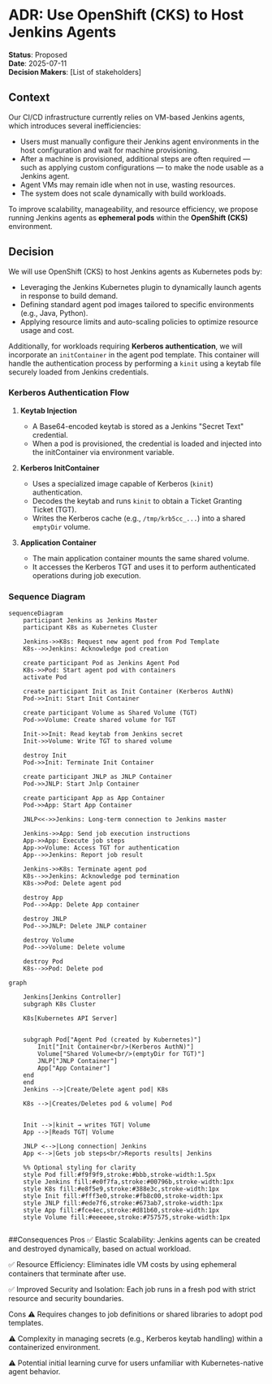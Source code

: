 # ADR: Use OpenShift (CKS) to Host Jenkins Agents

**Status**: Proposed  
**Date**: 2025-07-11  
**Decision Makers**: [List of stakeholders]

## Context

Our CI/CD infrastructure currently relies on VM-based Jenkins agents, which introduces several inefficiencies:

- Users must manually configure their Jenkins agent environments in the host configuration and wait for machine provisioning.
- After a machine is provisioned, additional steps are often required — such as applying custom configurations — to make the node usable as a Jenkins agent.
- Agent VMs may remain idle when not in use, wasting resources.
- The system does not scale dynamically with build workloads.

To improve scalability, manageability, and resource efficiency, we propose running Jenkins agents as **ephemeral pods** within the **OpenShift (CKS)** environment.

## Decision

We will use OpenShift (CKS) to host Jenkins agents as Kubernetes pods by:

- Leveraging the Jenkins Kubernetes plugin to dynamically launch agents in response to build demand.
- Defining standard agent pod images tailored to specific environments (e.g., Java, Python).
- Applying resource limits and auto-scaling policies to optimize resource usage and cost.

Additionally, for workloads requiring **Kerberos authentication**, we will incorporate an `initContainer` in the agent pod template. This container will handle the authentication process by performing a `kinit` using a keytab file securely loaded from Jenkins credentials.

### Kerberos Authentication Flow

1. **Keytab Injection**  
   - A Base64-encoded keytab is stored as a Jenkins "Secret Text" credential.  
   - When a pod is provisioned, the credential is loaded and injected into the initContainer via environment variable.

2. **Kerberos InitContainer**  
   - Uses a specialized image capable of Kerberos (`kinit`) authentication.  
   - Decodes the keytab and runs `kinit` to obtain a Ticket Granting Ticket (TGT).  
   - Writes the Kerberos cache (e.g., `/tmp/krb5cc_...`) into a shared `emptyDir` volume.

3. **Application Container**  
   - The main application container mounts the same shared volume.  
   - It accesses the Kerberos TGT and uses it to perform authenticated operations during job execution.

### Sequence Diagram

```mermaid
sequenceDiagram
    participant Jenkins as Jenkins Master
    participant K8s as Kubernetes Cluster

    Jenkins->>K8s: Request new agent pod from Pod Template
    K8s-->>Jenkins: Acknowledge pod creation

    create participant Pod as Jenkins Agent Pod
    K8s->>Pod: Start agent pod with containers
    activate Pod

    create participant Init as Init Container (Kerberos AuthN)
    Pod->>Init: Start Init Container

    create participant Volume as Shared Volume (TGT)
    Pod->>Volume: Create shared volume for TGT

    Init->>Init: Read keytab from Jenkins secret
    Init->>Volume: Write TGT to shared volume

    destroy Init
    Pod->>Init: Terminate Init Container

    create participant JNLP as JNLP Container
    Pod->>JNLP: Start Jnlp Container

    create participant App as App Container
    Pod->>App: Start App Container

    JNLP<<->>Jenkins: Long-term connection to Jenkins master

    Jenkins->>App: Send job execution instructions
    App->>App: Execute job steps
    App->>Volume: Access TGT for authentication
    App-->>Jenkins: Report job result

    Jenkins->>K8s: Terminate agent pod
    K8s-->>Jenkins: Acknowledge pod termination
    K8s->>Pod: Delete agent pod

    destroy App
    Pod-->>App: Delete App container

    destroy JNLP
    Pod-->>JNLP: Delete JNLP container

    destroy Volume
    Pod-->>Volume: Delete volume

    destroy Pod
    K8s-->>Pod: Delete pod
```
```mermaid
graph

    Jenkins[Jenkins Controller]
    subgraph K8s Cluster
    
    K8s[Kubernetes API Server]

    
    subgraph Pod["Agent Pod (created by Kubernetes)"]
        Init["Init Container<br/>(Kerberos AuthN)"]
        Volume["Shared Volume<br/>(emptyDir for TGT)"]
        JNLP["JNLP Container"]
        App["App Container"]
    end
    end
    Jenkins -->|Create/Delete agent pod| K8s
    
    K8s -->|Creates/Deletes pod & volume| Pod


    Init -->|kinit → writes TGT| Volume
    App -->|Reads TGT| Volume

    JNLP <-->|Long connection| Jenkins
    App <-->|Gets job steps<br/>Reports results| Jenkins

    %% Optional styling for clarity
    style Pod fill:#f9f9f9,stroke:#bbb,stroke-width:1.5px
    style Jenkins fill:#e0f7fa,stroke:#00796b,stroke-width:1px
    style K8s fill:#e8f5e9,stroke:#388e3c,stroke-width:1px
    style Init fill:#fff3e0,stroke:#fb8c00,stroke-width:1px
    style JNLP fill:#ede7f6,stroke:#673ab7,stroke-width:1px
    style App fill:#fce4ec,stroke:#d81b60,stroke-width:1px
    style Volume fill:#eeeeee,stroke:#757575,stroke-width:1px


```




##Consequences
Pros
✅ Elastic Scalability: Jenkins agents can be created and destroyed dynamically, based on actual workload.

✅ Resource Efficiency: Eliminates idle VM costs by using ephemeral containers that terminate after use.

✅ Improved Security and Isolation: Each job runs in a fresh pod with strict resource and security boundaries.

Cons
⚠️ Requires changes to job definitions or shared libraries to adopt pod templates.

⚠️ Complexity in managing secrets (e.g., Kerberos keytab handling) within a containerized environment.

⚠️ Potential initial learning curve for users unfamiliar with Kubernetes-native agent behavior.